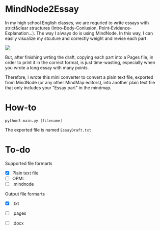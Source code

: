 # MindNode2Essay

In my high school English classes, we are requried to write essays with strict&clear structures (Intro-Body-Conlusion, Point-Evidence-Explanation...). The way I always do is using MindNode. In this way, I can easily visualize my stcuture and correctly weight and revise each part.  

![](https://i.imgur.com/ZVxSp4W.png)

But, after finishing wrting the draft, copying each part into a Pages file, in order to print it in the correct format, is just time-wasting, especially when you wrote a long essay with many points. 

Therefore, I wrote this mini converter to convert a plain text file, exported from MindNode (or any other MindMap editors), into another plain text file that only includes your "Essay part" in the mindmap.

# How-to

`python3 main.py [filename]` 

The exported file is named `EssayDraft.txt`

# To-do

Supported file formarts

- [x] Plain text file
- [ ] OPML
- [ ] .mindnode

Output file formarts

- [x] .txt
- [ ] .pages
- [ ] .docx

